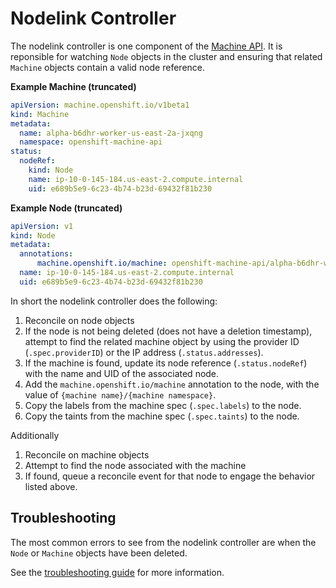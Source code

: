# Nodelink Controller

The nodelink controller is one component of the
[Machine API](machine-api-overview.md). It is reponsible for watching `Node`
objects in the cluster and ensuring that related `Machine` objects contain a
valid node reference.

**Example Machine (truncated)**
```yaml
apiVersion: machine.openshift.io/v1beta1
kind: Machine
metadata:
  name: alpha-b6dhr-worker-us-east-2a-jxqng
  namespace: openshift-machine-api
status:
  nodeRef:
    kind: Node
    name: ip-10-0-145-184.us-east-2.compute.internal
    uid: e689b5e9-6c23-4b74-b23d-69432f81b230
```

**Example Node (truncated)**
```yaml
apiVersion: v1
kind: Node
metadata:
  annotations:
      machine.openshift.io/machine: openshift-machine-api/alpha-b6dhr-worker-us-east-2a-jxqng
  name: ip-10-0-145-184.us-east-2.compute.internal
  uid: e689b5e9-6c23-4b74-b23d-69432f81b230
```

In short the nodelink controller does the following:
1. Reconcile on node objects
2. If the node is not being deleted (does not have a deletion timestamp),
   attempt to find the related machine object by using the provider ID
   (`.spec.providerID`) or the IP address (`.status.addresses`).
3. If the machine is found, update its node reference (`.status.nodeRef`)
   with the name and UID of the associated node.
4. Add the `machine.openshift.io/machine` annotation to the node, with
   the value of `{machine name}/{machine namespace}`.
5. Copy the labels from the machine spec (`.spec.labels`) to the node.
6. Copy the taints from the machine spec (`.spec.taints`) to the node.

Additionally
1. Reconcile on machine objects
2. Attempt to find the node associated with the machine
3. If found, queue a reconcile event for that node to engage the behavior
   listed above.

## Troubleshooting

The most common errors to see from the nodelink controller are when the `Node`
or `Machine` objects have been deleted.

See the [troubleshooting guide](TroubleShooting.md) for more information.
